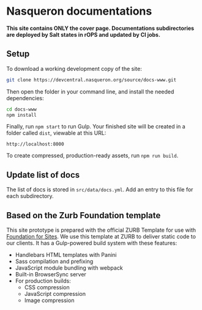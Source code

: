 # Nasqueron documentations

**This site contains ONLY the cover page. Documentations subdirectories are deployed by Salt states in rOPS and updated by CI jobs.**

## Setup

To download a working development copy of the site:

```bash
git clone https://devcentral.nasqueron.org/source/docs-www.git
```

Then open the folder in your command line, and install the needed dependencies:

```bash
cd docs-www
npm install
```

Finally, run `npm start` to run Gulp. Your finished site will be created in a folder called `dist`, viewable at this URL:

```
http://localhost:8000
```

To create compressed, production-ready assets, run `npm run build`.

## Update list of docs

The list of docs is stored in `src/data/docs.yml`.
Add an entry to this file for each subdirectory.

## Based on the Zurb Foundation template

This site prototype is prepared with the official ZURB Template for use with [Foundation for Sites](http://foundation.zurb.com/sites). We use this template at ZURB to deliver static code to our clients. It has a Gulp-powered build system with these features:

- Handlebars HTML templates with Panini
- Sass compilation and prefixing
- JavaScript module bundling with webpack
- Built-in BrowserSync server
- For production builds:
  - CSS compression
  - JavaScript compression
  - Image compression
